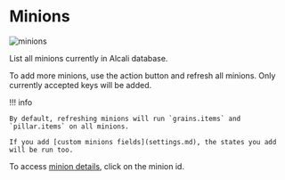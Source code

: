 # Minions

![minions](../images/minions.png)

List all minions currently in Alcali database.

To add more minions, use the action button and refresh all minions. Only currently accepted keys will be added.

!!! info
    
    By default, refreshing minions will run `grains.items` and `pillar.items` on all minions.
    
    If you add [custom minions fields](settings.md), the states you add will be run too.


To access [minion details](minion_details.md), click on the minion id.
